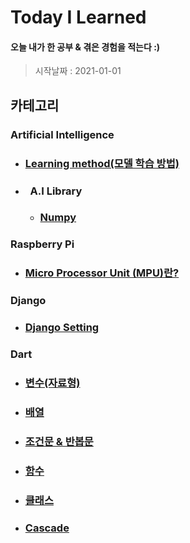 # Today I Learned

#### 오늘 내가 한 공부 & 겪은 경험을 적는다 :)
> 시작날짜 : 2021-01-01

## 카테고리
### Artificial Intelligence
* ### [Learning method(모델 학습 방법)](https://github.com/BOSOEK/TIL/blob/main/A.I/Supervised%20learning.md)
* ### &nbsp;&nbsp;A.I Library
  * ### [Numpy](https://github.com/BOSOEK/TIL/blob/main/A.I/Librarys/Numpy.md)

### Raspberry Pi
* ### [Micro Processor Unit (MPU)란?](https://hjeon.tistory.com/20)

### Django
* ### [Django Setting](https://github.com/BOSOEK/TIL/blob/main/Django/Django_Setting.md)

### Dart
* ### [변수(자료형)](https://github.com/BOSOEK/TIL/blob/main/Dart/Variable.md)
* ### [배열](https://github.com/BOSOEK/TIL/blob/main/Dart/%20Arrangement.md)
* ### [조건문 & 반봅문](https://github.com/BOSOEK/TIL/blob/main/Dart/Loob%26%20Conditional.md)
* ### [함수](https://github.com/BOSOEK/TIL/blob/main/Dart/%20function.md)
* ### [클래스](https://github.com/BOSOEK/TIL/blob/main/Dart/class.md)
* ### [Cascade](https://github.com/BOSOEK/TIL/blob/main/Dart/Casecade.md)
